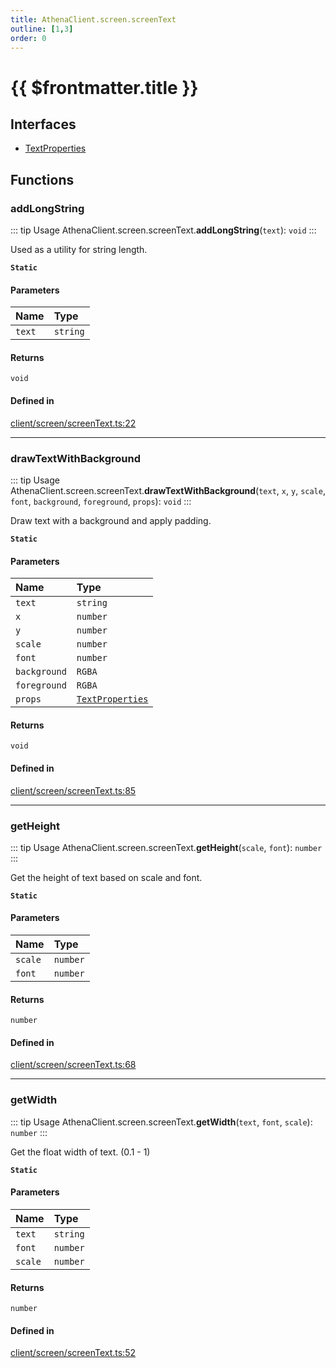 ```yaml
---
title: AthenaClient.screen.screenText
outline: [1,3]
order: 0
---
```


# {{ $frontmatter.title }}


## Interfaces

- [TextProperties](../interfaces/client_screen_screenText_TextProperties.md)

## Functions

### addLongString

::: tip Usage
AthenaClient.screen.screenText.**addLongString**(`text`): `void`
:::

Used as a utility for string length.

**`Static`**

#### Parameters

| Name | Type |
| :------ | :------ |
| `text` | `string` |

#### Returns

`void`

#### Defined in

[client/screen/screenText.ts:22](https://github.com/Stuyk/altv-athena/blob/8499342/src/core/client/screen/screenText.ts#L22)

___

### drawTextWithBackground

::: tip Usage
AthenaClient.screen.screenText.**drawTextWithBackground**(`text`, `x`, `y`, `scale`, `font`, `background`, `foreground`, `props`): `void`
:::

Draw text with a background and apply padding.

**`Static`**

#### Parameters

| Name | Type |
| :------ | :------ |
| `text` | `string` |
| `x` | `number` |
| `y` | `number` |
| `scale` | `number` |
| `font` | `number` |
| `background` | `RGBA` |
| `foreground` | `RGBA` |
| `props` | [`TextProperties`](../interfaces/client_screen_screenText_TextProperties.md) |

#### Returns

`void`

#### Defined in

[client/screen/screenText.ts:85](https://github.com/Stuyk/altv-athena/blob/8499342/src/core/client/screen/screenText.ts#L85)

___

### getHeight

::: tip Usage
AthenaClient.screen.screenText.**getHeight**(`scale`, `font`): `number`
:::

Get the height of text based on scale and font.

**`Static`**

#### Parameters

| Name | Type |
| :------ | :------ |
| `scale` | `number` |
| `font` | `number` |

#### Returns

`number`

#### Defined in

[client/screen/screenText.ts:68](https://github.com/Stuyk/altv-athena/blob/8499342/src/core/client/screen/screenText.ts#L68)

___

### getWidth

::: tip Usage
AthenaClient.screen.screenText.**getWidth**(`text`, `font`, `scale`): `number`
:::

Get the float width of text. (0.1 - 1)

**`Static`**

#### Parameters

| Name | Type |
| :------ | :------ |
| `text` | `string` |
| `font` | `number` |
| `scale` | `number` |

#### Returns

`number`

#### Defined in

[client/screen/screenText.ts:52](https://github.com/Stuyk/altv-athena/blob/8499342/src/core/client/screen/screenText.ts#L52)
